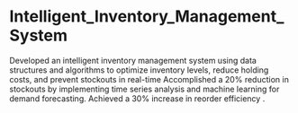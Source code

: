 # Intelligent_Inventory_Management_System
Developed an intelligent inventory management system using data structures and algorithms to optimize inventory levels, reduce holding costs, and prevent stockouts in real-time Accomplished a 20% reduction in stockouts by implementing time series analysis and machine learning for demand forecasting. Achieved a 30% increase in reorder efficiency .
